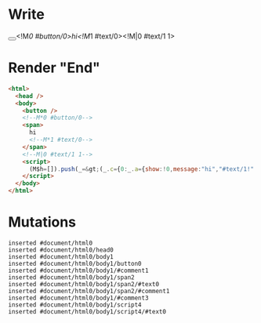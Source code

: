# Write
  <button></button><!M*0 #button/0><span>hi<!M*1 #text/0></span><!M|0 #text/1 1><script>(M$h=[]).push(_=>(_.c={0:_.a={show:!0,message:"hi","#text/1!":_.b={}},1:_.b},_.a["#text/1("]=_._["packages/translator-tags/src/__tests__/fixtures/batched-updates-cleanup/template.marko_1_renderer"](_.a),_.b._=_.a,_.c),[0,"packages/translator-tags/src/__tests__/fixtures/batched-updates-cleanup/template.marko_0_show",])</script>


# Render "End"
```html
<html>
  <head />
  <body>
    <button />
    <!--M*0 #button/0-->
    <span>
      hi
      <!--M*1 #text/0-->
    </span>
    <!--M|0 #text/1 1-->
    <script>
      (M$h=[]).push(_=&gt;(_.c={0:_.a={show:!0,message:"hi","#text/1!":_.b={}},1:_.b},_.a["#text/1("]=_._["packages/translator-tags/src/__tests__/fixtures/batched-updates-cleanup/template.marko_1_renderer"](_.a),_.b._=_.a,_.c),[0,"packages/translator-tags/src/__tests__/fixtures/batched-updates-cleanup/template.marko_0_show",])
    </script>
  </body>
</html>
```

# Mutations
```
inserted #document/html0
inserted #document/html0/head0
inserted #document/html0/body1
inserted #document/html0/body1/button0
inserted #document/html0/body1/#comment1
inserted #document/html0/body1/span2
inserted #document/html0/body1/span2/#text0
inserted #document/html0/body1/span2/#comment1
inserted #document/html0/body1/#comment3
inserted #document/html0/body1/script4
inserted #document/html0/body1/script4/#text0
```